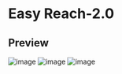 # Easy Reach-2.0





## Preview 
![image](https://github.com/Rishi01Prince/Easy-Reach-2.0/assets/117525650/170d89b2-e4f2-4fec-bc00-e7759cb4de91)
![image](https://github.com/Rishi01Prince/Easy-Reach-2.0/assets/117525650/4e1f0f59-94bf-4c65-acad-36120d67f145)
![image](https://github.com/Rishi01Prince/Easy-Reach-2.0/assets/117525650/eb364541-df9a-46a4-b02e-b92e8582a94d)


